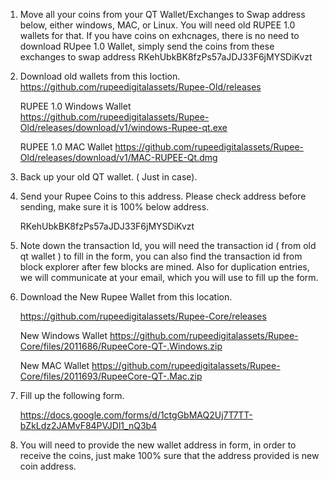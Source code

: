 
1.	Move all your coins from  your QT Wallet/Exchanges to Swap address below, either windows, MAC, or Linux. You will need old RUPEE 1.0 wallets for that. If you have coins on exhcnages, there is no need to download RUpee 1.0 Wallet, simply send the coins from these exchanges to swap address     RKehUbkBK8fzPs57aJDJ33F6jMYSDiKvzt

2.	Download old wallets from this loction. 
      https://github.com/rupeedigitalassets/Rupee-Old/releases

      RUPEE 1.0  Windows Wallet
      https://github.com/rupeedigitalassets/Rupee-Old/releases/download/v1/windows-Rupee-qt.exe

      RUPEE 1.0  MAC Wallet
      https://github.com/rupeedigitalassets/Rupee-Old/releases/download/v1/MAC-RUPEE-Qt.dmg

3.	Back up your old QT wallet. ( Just in case).

4.	Send your Rupee Coins to this address. Please check address before sending, make sure it is 100% below address.

      RKehUbkBK8fzPs57aJDJ33F6jMYSDiKvzt

5.	Note down the transaction Id, you will need the transaction id ( from old qt wallet ) to fill in the form, you can also find the transaction id from block explorer after few blocks are mined. Also for duplication entries, we will communicate at your email, which you will use to fill up the form.


6.	Download the New Rupee Wallet from this location. 

      https://github.com/rupeedigitalassets/Rupee-Core/releases

      New Windows Wallet
      https://github.com/rupeedigitalassets/Rupee-Core/files/2011686/RupeeCore-QT-.Windows.zip

      New MAC Wallet
      https://github.com/rupeedigitalassets/Rupee-Core/files/2011693/RupeeCore-QT-.Mac.zip

7.	 Fill up the following form.

        https://docs.google.com/forms/d/1ctgGbMAQ2Uj7T7TT-bZkLdz2JAMvF84PVJDl1_nQ3b4



8.	You will need to provide the new wallet address in form, in order to receive the coins, just make 100% sure that the address provided is new coin address. 


